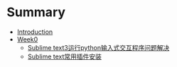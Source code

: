 # Summary

* [Introduction](README.md)
* [Week0](bian_cheng_gong_ju_zhe_817e_md.md)
   * [Sublime text3运行python输入式交互程序问题解决](sublime_text3yun_xing_python_shu_ru_shi_jiao_hu_cheng_xu_wen_ti_jie_jue.md)
   * [Sublime text常用插件安装](sublime_textchang_yong_cha_jian_an_zhuang.md)

